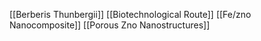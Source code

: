 [[Berberis Thunbergii]]
[[Biotechnological Route]]
[[Fe/zno Nanocomposite]]
[[Porous Zno Nanostructures]]

